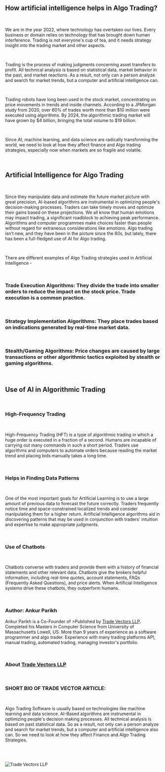 ## How artificial intelligence helps in Algo Trading?

<br/>

We are in the year 2022, where technology has overtaken our lives. Every business or domain relies on technology that has brought down human interference. Trading is not everyone's cup of tea, and it needs strategy insight into the trading market and other aspects.

<br/>

Trading is the process of making judgments concerning asset transfers to profit. All technical analysis is based on statistical data, market behavior in the past, and market reactions. As a result, not only can a person analyze and search for market trends, but a computer and artificial intelligence can.

<br/>

Trading robots have long been used in the stock market, concentrating on price movements in trends and inside channels. According to a JPMorgan study from 2020, over 60% of trades worth more than $10 million were executed using algorithms. By 2024, the algorithmic trading market will have grown by $4 billion, bringing the total volume to $19 billion.

<br/>

Since AI, machine learning, and data science are radically transforming the world, we need to look at how they affect finance and Algo trading strategies, especially now when markets are so fragile and volatile.

<br/>

## Artificial Intelligence for Algo Trading

<br/>

Since they manipulate data and estimate the future market picture with great precision, AI-based algorithms are instrumental in optimizing people's decision-making processes. Traders can take timely moves and optimize their gains based on these projections. We all know that human emotions may impact trading, a significant roadblock to achieving peak performance. Algorithms and computer programmes make choices faster than people without regard for extraneous considerations like emotions. Algo trading isn’t new, and they have been in the picture since the 80s, but lately, there has been a full-fledged use of AI for Algo trading.

<br/>

There are different examples of Algo Trading strategies used in Artificial Intelligence -

<br/>
 
### Trade Execution Algorithms: They divide the trade into smaller orders to reduce the impact on the stock price. Trade execution is a common practice.

<br/>

### Strategy Implementation Algorithms: They place trades based on indications generated by real-time market data.

<br/>

### Stealth/Gaming Algorithms: Price changes are caused by large transactions or other algorithmic tactics exploited by stealth or gaming algorithms.

<br/>

## Use of AI in Algorithmic Trading

<br/>

### High-Frequency Trading

<br/>

High-Frequency Trading (HFT) is a type of algorithmic trading in which a huge order is executed in a fraction of a second. Humans are incapable of carrying out many commands in such a short period. Traders use algorithms and computers to automate orders because reading the market trend and placing bids manually takes a long time.

<br/>

### Helps in Finding Data Patterns

<br/>

One of the most important goals for Artificial Learning is to use a large amount of previous data to forecast the future correctly. Traders frequently notice time and space-constrained localized trends and consider manipulating them for a higher return. Artificial Intelligence algorithms aid in discovering patterns that may be used in conjunction with traders' intuition and expertise to make appropriate judgments.

<br/>

### Use of Chatbots

<br/>

Chatbots converse with traders and provide them with a history of financial statements and other relevant data. Chatbots give the brokers helpful information, including real-time quotes, account statements, FAQs (Frequently Asked Questions), and price alerts. When Artificial Intelligence systems drive these chatbots, they outperform humans.

<br/>

### Author: Ankur Parikh
Ankur Parikh is a Co-Founder of >Published by [Trade Vectors LLP](https://www.tradevectors.com "Algo Trading Solutions"). Completed his Masters in Computer Science from University of Massachusetts Lowell, US. More than 9 years of experience as a software programmer and algo trader. Experience with many trading platforms API, manual trading, automated trading, managing investor's portfolio.

<br/>

### About [Trade Vectors LLP](https://www.tradevectors.com "Algo Trading Solutions")

<br/>

 
### SHORT BIO OF TRADE VECTOR ARTICLE:

<br/>

Algo Trading Software is usually based on technologies like machine learning and data science. AI-Based algorithms are instrumental in optimizing people's decision making processes. All technical analysis is based on past statistical data. So as a result, not only can a person analyze and search for market trends, but a computer and artificial intelligence also can. So we need to look at how they affect Finance and Algo Trading Strategies.

<br/>
<br/>

<!-- Images -->
![Trade Vectors LLP](https://tradevectors.com/img/logo.png)
